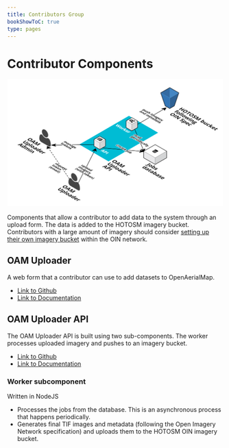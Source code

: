 ```yaml
---
title: Contributors Group
bookShowToC: true
type: pages
---
```


# Contributor Components
 ![Screenshot](/content/ecosystem/ecosystem_oam_uploader.png)

Components that allow a contributor to add data to the system through an upload form. The data is added to the HOTOSM imagery bucket. Contributors with a large amount of imagery should consider [setting up their own imagery bucket](https://github.com/openimagerynetwork/oin-register) within the OIN network.

## OAM Uploader
A web form that a contributor can use to add datasets to OpenAerialMap.

- [Link to Github](https://github.com/hotosm/oam-uploader) 
- [Link to Documentation](/uploader/uploader-form/)

## OAM Uploader API
The OAM Uploader API is built using two sub-components. The worker processes uploaded imagery and pushes to an imagery bucket.

- [Link to Github](https://github.com/hotosm/oam-uploader-api)
- [Link to Documentation](/uploader/api-server)

### Worker subcomponent
Written in NodeJS

- Processes the jobs from the database. This is an asynchronous process that happens periodically.
- Generates final TIF images and metadata (following the Open Imagery Network specification) and uploads them to the HOTOSM OIN imagery bucket.
